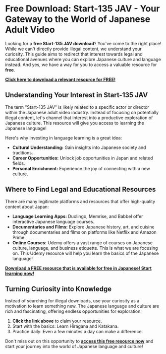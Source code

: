 # Free Download: Start-135 JAV - Your Gateway to the World of Japanese Adult Video

Looking for a **free Start-135 JAV download**? You've come to the right place! While we can't directly provide illegal content, we understand your curiosity. This guide aims to redirect that interest towards legal and educational avenues where you can explore Japanese culture and language instead. And yes, we have a way for you to access a valuable resource for **free**.

[**Click here to download a relevant resource for FREE!**](https://udemywork.com/start-135-jav)

## Understanding Your Interest in Start-135 JAV

The term "Start-135 JAV" is likely related to a specific actor or director within the Japanese adult video industry. Instead of focusing on potentially illegal content, let's channel that interest into a productive exploration of Japanese culture. This resource will give you access to learning the Japanese language!

Here's why investing in language learning is a great idea:

*   **Cultural Understanding:** Gain insights into Japanese society and traditions.
*   **Career Opportunities:** Unlock job opportunities in Japan and related fields.
*   **Personal Enrichment:** Experience the joy of connecting with a new culture.

## Where to Find Legal and Educational Resources

There are many legitimate platforms and resources that offer high-quality content about Japan:

*   **Language Learning Apps:** Duolingo, Memrise, and Babbel offer interactive Japanese language courses.
*   **Documentaries and Films:** Explore Japanese history, art, and cuisine through documentaries and films on platforms like Netflix and Amazon Prime.
*   **Online Courses:** Udemy offers a vast range of courses on Japanese culture, language, and business etiquette. This is what we are focusing on. This Udemy resource will help you learn the basics of the Japanese language!

[**Download a FREE resource that is available for free in Japanese! Start learning now!**](https://udemywork.com/start-135-jav)

## Turning Curiosity into Knowledge

Instead of searching for illegal downloads, use your curiosity as a motivation to learn something new. The Japanese language and culture are rich and fascinating, offering endless opportunities for exploration.

1.  **Click the link above** to claim your resource.
2.  Start with the basics: Learn Hiragana and Katakana.
3.  Practice daily: Even a few minutes a day can make a difference.

Don't miss out on this opportunity to **[access this free resource now](https://udemywork.com/start-135-jav)** and start your journey into the world of Japanese language and culture!

